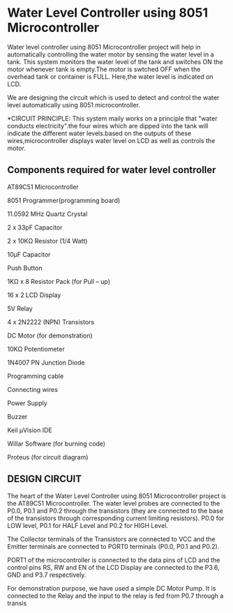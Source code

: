 
# Water Level Controller using 8051 Microcontroller

Water level controller using 8051 Microcontroller project will help in automatically controlling the water motor by sensing the water level in a tank. This system monitors the water level of the tank and switches ON the motor whenever tank is empty.The motor is swtched OFF when the overhead tank or container is FULL. Here,the water level is indicated on LCD.

We are designing the circuit which is used to detect and control the water level automatically using 8051 microcontroller. 

*CIRCUIT PRINCIPLE:
This system maily works on a principle that "water conducts electricity".the four wires which are dipped into the tank will indicate the different water levels.based on the outputs of these wires,microcontroller displays water level on LCD as well as controls the motor. 
## Components required for water level controller 
AT89C51 Microcontroller

8051 Programmer(programming board)

11.0592 MHz Quartz Crystal


2 x 33pF Capacitor

2 x 10KΩ Resistor (1/4 Watt)


10µF Capacitor

Push Button

1KΩ x 8 Resistor Pack (for Pull – up)

16 x 2 LCD Display

5V Relay

4 x 2N2222 (NPN) Transistors

DC Motor (for demonstration)

10KΩ Potentiometer

1N4007 PN Junction Diode

Programming cable

Connecting wires

Power Supply

Buzzer

Keil µVision IDE

Willar Software (for burning code)

Proteus (for circuit diagram)

## DESIGN CIRCUIT 
The heart of the Water Level Controller using 8051 Microcontroller project is the AT89C51 Microcontroller. The water level probes are connected to the P0.0, P0.1 and P0.2 through the transistors (they are connected to the base of the transistors through corresponding current limiting resistors). P0.0 for LOW level, P0.1 for HALF Level and P0.2 for HIGH Level.

The Collector terminals of the Transistors are connected to VCC and the Emitter terminals are connected to PORT0 terminals (P0.0, P0.1 and P0.2).

PORT1 of the microcontroller is connected to the data pins of LCD and the control pins RS, RW and EN of the LCD Display are connected to the P3.6, GND and P3.7 respectively.

For demonstration purpose, we have used a simple DC Motor Pump. It is connected to the Relay and the input to the relay is fed from P0.7 through a transis

  
